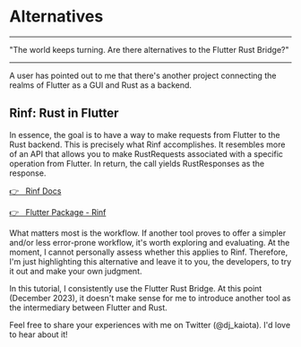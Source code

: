 # Alternatives

---

"The world keeps turning. Are there alternatives to the Flutter Rust Bridge?"

---

A user has pointed out to me that there's another project connecting the realms of Flutter as a GUI and Rust as a backend.

## Rinf: Rust in Flutter

In essence, the goal is to have a way to make requests from Flutter to the Rust backend. This is precisely what Rinf accomplishes. It resembles more of an API that allows you to make RustRequests associated with a specific operation from Flutter. In return, the call yields RustResponses as the response.

<a href="https://rinf-docs.cunarist.com" target="_blank">👉 &nbsp; Rinf Docs</a>

<a href="https://pub.dev/packages/rinf" target="_blank">👉 &nbsp; Flutter Package - Rinf</a>

What matters most is the workflow. If another tool proves to offer a simpler and/or less error-prone workflow, it's worth exploring and evaluating. At the moment, I cannot personally assess whether this applies to Rinf. Therefore, I'm just highlighting this alternative and leave it to you, the developers, to try it out and make your own judgment.

In this tutorial, I consistently use the Flutter Rust Bridge. At this point (December 2023), it doesn't make sense for me to introduce another tool as the intermediary between Flutter and Rust.

Feel free to share your experiences with me on Twitter (@dj_kaiota). I'd love to hear about it!
